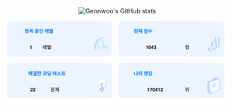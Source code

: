 <div align="center">
  <img src="https://github-readme-stats.vercel.app/api?username=woodgeon&show_icons=true&theme=transparent" alt="Geonwoo's GitHub stats" width="500" height="200">
  <img src="https://raw.githubusercontent.com/woodgeon/Programmers_Badge_Generator/main/result/result.svg" alt="Programmers Badge" width="500" height="200">
</div>

